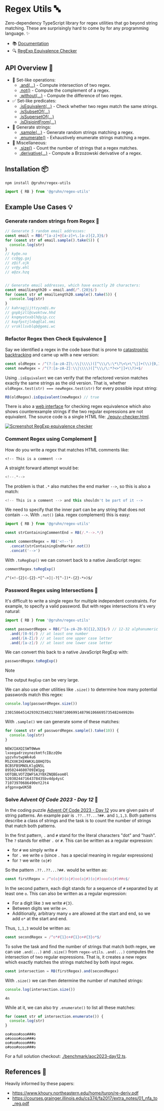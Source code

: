 # Regex Utils 🔤

Zero-dependency TypeScript library for regex utilities that go beyond string matching.
These are surprisingly hard to come by for any programming language. ✨

- 📚 [Documentation](https://gruhn.github.io/regex-utils/interfaces/RegexBuilder.html)
- 🔍 [RegExp Equivalence Checker](https://gruhn.github.io/regex-utils/equiv-checker.html)

## API Overview 🚀

- 🔗 Set-like operations:
  - [.and(...)](https://gruhn.github.io/regex-utils/interfaces/RegexBuilder.html#and) - Compute intersection of two regex.
  - [.not()](https://gruhn.github.io/regex-utils/interfaces/RegexBuilder.html#not) - Compute the complement of a regex.
  - [.without(...)](https://gruhn.github.io/regex-utils/interfaces/RegexBuilder.html#without) - Compute the difference of two regex.
- ✅ Set-like predicates:
  - [.isEquivalent(...)](https://gruhn.github.io/regex-utils/interfaces/RegexBuilder.html#isEquivalent) - Check whether two regex match the same strings.
  - [.isSubsetOf(...)](https://gruhn.github.io/regex-utils/interfaces/RegexBuilder.html#isSubsetOf)
  - [.isSupersetOf(...)](https://gruhn.github.io/regex-utils/interfaces/RegexBuilder.html#isSupersetOf)
  - [.isDisjointFrom(...)](https://gruhn.github.io/regex-utils/interfaces/RegexBuilder.html#isDisjointFrom)
- 📜 Generate strings:
  - [.sample(...)](https://gruhn.github.io/regex-utils/interfaces/RegexBuilder.html#sample) - Generate random strings matching a regex.
  - [.enumerate()](https://gruhn.github.io/regex-utils/interfaces/RegexBuilder.html#enumerate) - Exhaustively enumerate strings matching a regex.
- 🔧 Miscellaneous:
  - [.size()](https://gruhn.github.io/regex-utils/interfaces/RegexBuilder.html#size) - Count the number of strings that a regex matches.
  - [.derivative(...)](https://gruhn.github.io/regex-utils/interfaces/RegexBuilder.html#derivative) - Compute a Brzozowski derivative of a regex.

## Installation 📦

```bash
npm install @gruhn/regex-utils
```
```typescript
import { RB } from '@gruhn/regex-utils'
```

## Example Use Cases 💡

### Generate random strings from Regex 📜

```typescript
// Generate 5 random email addresses:
const email = RB(/^[a-z]+@[a-z]+\.[a-z]{2,3}$/)
for (const str of email.sample().take(5)) {
  console.log(str)
}
// ky@e.no
// cc@gg.gaj
// z@if.ojk
// vr@y.ehl
// e@zx.hzq


// Generate email addresses, which have exactly 20 characters:
const emailLength20 = email.and(/^.{20}$/)
for (const str of emailLength20.sample().take(5)) {
  console.log(str)
}
// kahragjijttzyze@i.mv
// gnpbjzll@cwoktvw.hhd
// knqmyotxxblh@yip.ccc
// kopfpstjlnbq@lal.nmi
// vrskllsvblqb@gemi.wc
```

### Refactor Regex then Check Equivalence 🔄

Say we identified a regex in the code base that is prone to
[catastrophic backtracking](https://stackoverflow.com/questions/45463148/fixing-catastrophic-backtracking-in-regular-expression)
and came up with a new version:

```typescript
const oldRegex = /^(?:[a-zA-Z]\:\\|\\\\)([^\\\/\:\*\?\<\>\"\|]+(\\){0,1})+$/
const newRegex = /^(?:[a-zA-Z]:\\|\\\\)([^\\\/\:*?<>"|]+\\?)+$/
```

Using `.isEquivalent` we can verify that the refactored version matches exactly the same strings as the old version.
That is, whether `oldRegex.test(str) === newRegex.test(str)` for every possible input string:

```typescript
RB(oldRegex).isEquivalent(newRegex) // true
```

There is also a [web interface](https://gruhn.github.io/regex-utils/equiv-checker.html) for checking regex equivalence
which also shows counterexample strings if the two regular expressions are not equivalent.
The source code is a single HTML file: [./equiv-checker.html](./equiv-checker.html).

<a href="https://gruhn.github.io/regex-utils/equiv-checker.html">
  <img alt="Screenshot RegExp equivalence checker" src="./equiv-checker-screenshot.png" />
</a>

### Comment Regex using Complement 💬

How do you write a regex that matches HTML comments like:
```
<!-- This is a comment -->
```
A straight forward attempt would be:
```typescript
<!--.*-->
```
The problem is that `.*` also matches the end marker `-->`, 
so this is also a match:
```typescript
<!-- This is a comment --> and this shouldn't be part of it -->
```
We need to specify that the inner part can be any string that does not contain `-->`.
With `.not()` (aka. regex complement) this is easy:

```typescript
import { RB } from '@gruhn/regex-utils'

const strContainingCommentEnd = RB(/.*-->.*/)

const commentRegex = RB('<!--')
  .concat(strContainingEndMarker.not())
  .concat('-->')
```

With `.toRegExp()` we can convert back to a native JavaScript regex:
```typescript
commentRegex.toRegExp()
```
```
/^(<!-{2}(-{2}-*[^->]|-?[^-])*-{2}-*>)$/
```

### Password Regex using Intersections 🔐

It's difficult to write a single regex for multiple independent constraints.
For example, to specify a valid password.
But with regex intersections it's very natural:

```typescript
import { RB } from '@gruhn/regex-utils'

const passwordRegex = RB(/^[a-zA-Z0-9]{12,32}$/) // 12-32 alphanumeric characters
  .and(/[0-9]/) // at least one number
  .and(/[A-Z]/) // at least one upper case letter   
  .and(/[a-z]/) // at least one lower case letter
```

We can convert this back to a native JavaScript RegExp with:
```typescript
passwordRegex.toRegExp()
```
> [!NOTE]  
> The output `RegExp` can be very large.

We can also use other utilities like `.size()` to determine how many potential passwords match this regex:
```typescript
console.log(passwordRegex.size())
```
```
2301586451429392354821768871006991487961066695735482449920n
```

With `.sample()` we can generate some of these matches:
```typescript
for (const str of passwordRegex.sample().take(10)) {
  console.log(str)
}
```
```
NEWJIAXQISWT0Wwm
lxoegadrzeynezkmtfcIBzzQ9e
ypzvhvtwpWk4u6
MSZXXKIKEKWKXLQ8HQ7Ds
BCBSFBSMNOLKlgQN5L
8950244600709IW1pg
UOTQBLVOTZQWFSAJYBXZNQBEeom0l
520302447164378435bv4dp4ysC
71073970686490eY2Jt4
afgpnxqwUK5B
```


### Solve _Advent Of Code 2023 - Day 12_ 🎄

In the coding puzzle [Advent Of Code 2023 - Day 12](https://adventofcode.com/2023/day/12)
you are given pairs of string patterns.
An example pair is `.??..??...?##.` and `1,1,3`.
Both patterns describe a class of strings and the task is to count the number of strings that match both patterns.

In the first pattern, `.` and `#` stand for the literal characters "dot" and "hash".
The `?` stands for either `.` or `#`.
This can be written as a regular expression:

 - for `#` we simply write `#`
 - for `.` we write `o` (since `.` has a special meaning in regular expressions)
 - for `?` we write `(o|#)`

So the pattern `.??..??...?##.` would be written as:
```typescript
const firstRegex = /^o(o|#)(o|#)oo(o|#)(o|#)ooo(o|#)##o$/
```

In the second pattern, each digit stands for a sequence of `#` separated by at least one `o`.
This can also be written as a regular expression:

 - For a digit like `3` we write `#{3}`.
 - Between digits we write `o+`.
 - Additionally, arbitrary many `o` are allowed at the start and end,
   so we add `o*` at the start and end.
   
Thus, `1,1,3` would be written as:
```typescript
const secondRegex = /^o*#{1}o+#{1}o+#{3}o*$/
```

To solve the task and find the number of strings that match both regex,
we can use `.and(...)` and `.size()` from `regex-utils`.
`.and(...)` computes the intersection of two regular expressions.
That is, it creates a new regex which exactly matches the strings matched by both input regex.
```typescript
const intersection = RB(firstRegex).and(secondRegex)
```
With `.size()` we can then determine the number of matched strings:
```typescript
console.log(intersection.size())
```
```
4n
```

While at it, we can also try `.enumerate()` to list all these matches:
```typescript
for (const str of intersection.enumerate()) {
  console.log(str)
}
```
```
oo#ooo#ooo###o
o#oooo#ooo###o
oo#oo#oooo###o
o#ooo#oooo###o
```

For a full solution checkout: [./benchmark/aoc2023-day12.ts](./benchmark/aoc2023-day12.ts).

## References 📖

Heavily informed by these papers:
- https://www.khoury.northeastern.edu/home/turon/re-deriv.pdf
- https://courses.grainger.illinois.edu/cs374/fa2017/extra_notes/01_nfa_to_reg.pdf
